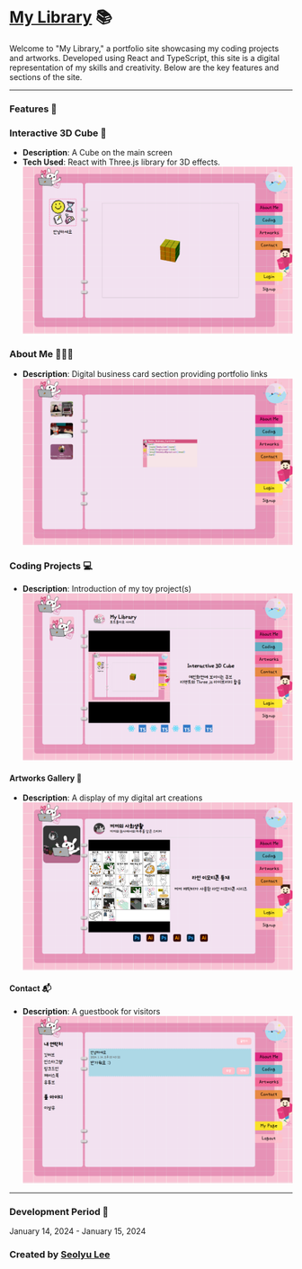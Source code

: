 # [My Library](https://seolyudiary.web.app/) 📚

Welcome to "My Library," a portfolio site showcasing my coding projects and artworks. Developed using React and TypeScript, this site is a digital representation of my skills and creativity. Below are the key features and sections of the site.

---

### Features 🌟

### Interactive 3D Cube 🧊

- **Description**: A Cube on the main screen
- **Tech Used**: React with Three.js library for 3D effects.
  ![Interactive 3D Cube](public/images/coding/mylibrary/mylibrary_screenshot_1.png)

### About Me 👩🏻‍💻

- **Description**: Digital business card section providing portfolio links
  ![About Me](public/images/coding/mylibrary/mylibrary_screenshot_2.png)

### Coding Projects 💻

- **Description**: Introduction of my toy project(s)
  ![Coding Projects](public/images/coding/mylibrary/mylibrary_screenshot_3.png)

#### Artworks Gallery 🎨

- **Description**: A display of my digital art creations
  ![Artworks Gallery](public/images/coding/mylibrary/mylibrary_screenshot_4.png)

#### Contact 📬

- **Description**: A guestbook for visitors
  ![Contact](public/images/coding/mylibrary/mylibrary_screenshot_5.png)

---

### Development Period 📅

January 14, 2024 - January 15, 2024

### Created by [Seolyu Lee](https://www.linkedin.com/in/seolyu/)
